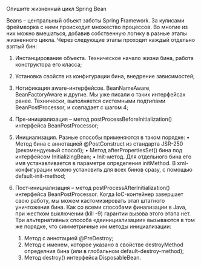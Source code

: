 Опишите жизненный цикл Spring Bean

Beans – центральный объект заботы Spring Framework. За кулисами фреймворка с ними происходит множество процессов.
Во многие из них можно вмешаться, добавив собственную логику в разные этапы жизненного цикла. Через следующие этапы проходит каждый отдельно взятый бин:

1. Инстанцирование объекта. Техническое начало жизни бина, работа конструктора его класса;

2. Установка свойств из конфигурации бина, внедрение зависимостей;

3. Нотификация aware-интерфейсов. BeanNameAware, BeanFactoryAware и другие. Мы уже писали о таких интерфейсах ранее.
   Технически, выполняется системными подтипами BeanPostProcessor, и совпадает с шагом 4;

4. Пре-инициализация – метод postProcessBeforeInitialization() интерфейса BeanPostProcessor;

5. Инициализация. Разные способы применяются в таком порядке:
   • Метод бина с аннотацией @PostConstruct из стандарта JSR-250 (рекомендуемый способ);
   • Метод afterPropertiesSet() бина под интерфейсом InitializingBean;
   • Init-метод. Для отдельного бина его имя устанавливается в параметре определения initMethod.
   В xml-конфигурации можно установить для всех бинов сразу, с помощью default-init-method;

6. Пост-инициализация – метод postProcessAfterInitialization() интерфейса BeanPostProcessor.
   Когда IoC-контейнер завершает свою работу, мы можем кастомизировать этап штатного уничтожения бина.
   Как со всеми способами финализации в Java, при жестком выключении (kill -9) гарантии вызова этого этапа нет.
   Три альтернативных способа «деинициализации» вызываются в том же порядке, что симметричные им методы инициализации:

   1. Метод с аннотацией @PreDestroy;
   2. Метод с именем, которое указано в свойстве destroyMethod определния бина (или в глобальном default-destroy-method);
   3. Метод destroy() интерфейса DisposableBean.

